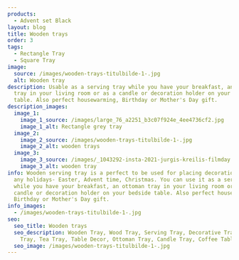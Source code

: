 ```yaml
---
products:
  - Advent set Black
layout: blog
title: Wooden trays
order: 3
tags:
  - Rectangle Tray
  - Square Tray
image:
  source: /images/wooden-trays-titulbilde-1-.jpg
  alt: Wooden tray
description: Usable as a serving tray while you have your breakfast, an ottoman
  tray in your living room or as a candle or decoration holder on your bedside
  table. Also perfect housewarming, Birthday or Mother's Day gift.
description_images:
  image_1:
    image_1_source: /images/large_76_a2251_b3c07f924e_4ee4736cf2.jpg
    image_1_alt: Rectangle grey tray
  image_2:
    image_2_source: /images/wooden-trays-titulbilde-1-.jpg
    image_2_alt: wooden trays
  image_3:
    image_3_source: /images/_1043292-insta-2021-jurgis-kreilis-filmday.lv-1-.jpg
    image_3_alt: wooden tray
info: Wooden serving tray is a perfect to be used for placing decorations for
  any holidays- Easter, Advent time, Christmas. You can use it as a serving tray
  while you have your breakfast, an ottoman tray in your living room or as a
  candle or decoration holder on your bedside table. Also perfect housewarming,
  Birthday or Mother's Day gift.
info_images:
  - /images/wooden-trays-titulbilde-1-.jpg
seo:
  seo_title: Wooden trays
  seo_description: Wooden Tray, Wood Tray, Serving Tray, Decorative Tray, Table
    Tray, Tea Tray, Table Decor, Ottoman Tray, Candle Tray, Coffee Table Tray
  seo_image: /images/wooden-trays-titulbilde-1-.jpg
---
```

